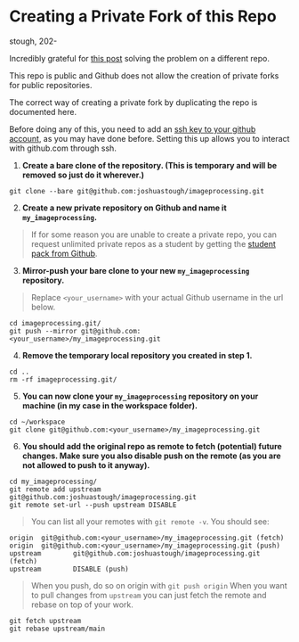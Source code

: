 # Creating a Private Fork of this Repo
stough, 202-

Incredibly grateful for [this post](https://gist.github.com/0xjac/85097472043b697ab57ba1b1c7530274) solving the problem on a different repo.

This repo is public and Github does not allow the creation of private forks for public repositories.

The correct way of creating a private fork by duplicating the repo is documented here.

Before doing any of this, you need to add an [ssh key to your github account](https://docs.github.com/en/github/authenticating-to-github/adding-a-new-ssh-key-to-your-github-account), as you may have done before. Setting this up allows you to interact with github.com through ssh.


1. **Create a bare clone of the repository. (This is temporary and will be removed so just do it wherever.)**
```
git clone --bare git@github.com:joshuastough/imageprocessing.git
```

2. **Create a new private repository on Github and name it `my_imageprocessing`.**
> If for some reason you are unable to create a private repo, you can request unlimited private repos as a student by getting the [student pack from Github](https://education.github.com/pack).

3. **Mirror-push your bare clone to your new `my_imageprocessing` repository.**
> Replace `<your_username>` with your actual Github username in the url below.
```
cd imageprocessing.git/
git push --mirror git@github.com:<your_username>/my_imageprocessing.git
```

4. **Remove the temporary local repository you created in step 1.**
```
cd ..
rm -rf imageprocessing.git/
```

5. **You can now clone your `my_imageprocessing` repository on your machine (in my case in the workspace folder).**
```
cd ~/workspace
git clone git@github.com:<your_username>/my_imageprocessing.git
```

6. **You should add the original repo as remote to fetch (potential) future changes. Make sure you also disable push on the remote (as you are not allowed to push to it anyway).**
```
cd my_imageprocessing/
git remote add upstream git@github.com:joshuastough/imageprocessing.git
git remote set-url --push upstream DISABLE
```
> You can list all your remotes with `git remote -v`. You should see:
```
origin  git@github.com:<your_username>/my_imageprocessing.git (fetch)
origin  git@github.com:<your_username>/my_imageprocessing.git (push)
upstream        git@github.com:joshuastough/imageprocessing.git (fetch)
upstream        DISABLE (push)
```
> When you push, do so on origin with `git push origin`
> When you want to pull changes from `upstream` you can just fetch the remote and rebase on top of your work.
```
git fetch upstream
git rebase upstream/main
```
